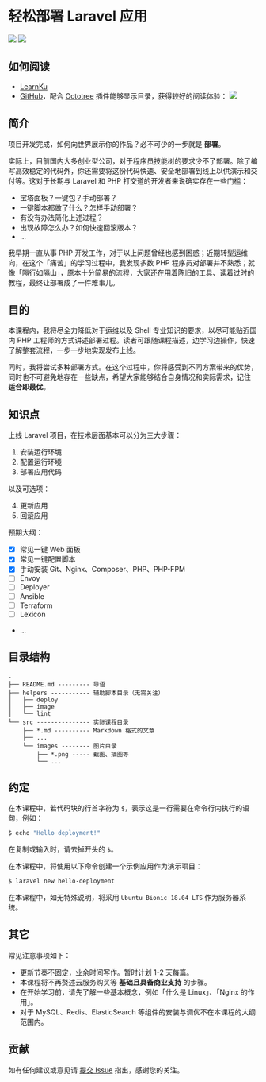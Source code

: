 # 轻松部署 Laravel 应用

[![](https://travis-ci.com/wi1dcard/laravel-deployment.svg?branch=master)](https://travis-ci.com/wi1dcard/laravel-deployment)
[![](https://img.shields.io/github/stars/wi1dcard/laravel-deployment.svg)](https://github.com/wi1dcard/laravel-deployment)

## 如何阅读

- [LearnKu](https://learnku.com/blog/Wi1dcard/tags/easy-deployment-of-laravel-applications_50034)
- [GitHub](https://github.com/wi1dcard/laravel-deployment/tree/master/src)，配合 [Octotree](https://github.com/ovity/octotree) 插件能够显示目录，获得较好的阅读体验：
    ![](https://github.com/wi1dcard/laravel-deployment/raw/master/src/images/1a8dc8c46498f35e52a46553ed1ea342.png)

## 简介

项目开发完成，如何向世界展示你的作品？必不可少的一步就是 **部署**。

实际上，目前国内大多创业型公司，对于程序员技能树的要求少不了部署。除了编写高效稳定的代码外，你还需要将这份代码快速、安全地部署到线上以供演示和交付等。这对于长期与 Laravel 和 PHP 打交道的开发者来说确实存在一些门槛：

- 宝塔面板？一键包？手动部署？
- 一键脚本都做了什么？怎样手动部署？
- 有没有办法简化上述过程？
- 出现故障怎么办？如何快速回滚版本？
- ...

我早期一直从事 PHP 开发工作，对于以上问题曾经也感到困惑；近期转型运维向，在这个「痛苦」的学习过程中，我发现多数 PHP 程序员对部署并不熟悉；就像「隔行如隔山」，原本十分简易的流程，大家还在用着陈旧的工具、读着过时的教程，最终让部署成了一件难事儿。

## 目的

本课程内，我将尽全力降低对于运维以及 Shell 专业知识的要求，以尽可能贴近国内 PHP 工程师的方式讲述部署过程。读者可跟随课程描述，边学习边操作，快速了解整套流程，一步一步地实现发布上线。

同时，我将尝试多种部署方式。在这个过程中，你将感受到不同方案带来的优势，同时也不可避免地存在一些缺点，希望大家能够结合自身情况和实际需求，记住 **适合即最优**。

## 知识点

上线 Laravel 项目，在技术层面基本可以分为三大步骤：

1. 安装运行环境
2. 配置运行环境
3. 部署应用代码

以及可选项：

4. 更新应用
5. 回滚应用

预期大纲：

- [x] 常见一键 Web 面板
- [x] 常见一键配置脚本
- [x] 手动安装 Git、Nginx、Composer、PHP、PHP-FPM
- [ ] Envoy
- [ ] Deployer
- [ ] Ansible
- [ ] Terraform
- [ ] Lexicon
- ...

## 目录结构

```
.
├── README.md --------- 导语
├── helpers ----------- 辅助脚本目录（无需关注）
│   ├── deploy
│   ├── image
│   └── lint
└── src --------------- 实际课程目录
    ├── *.md ---------- Markdown 格式的文章
    ├── ...
    └── images -------- 图片目录
        ├── *.png ----- 截图、插图等
        └── ...
```

## 约定

在本课程中，若代码块的行首字符为 `$`，表示这是一行需要在命令行内执行的语句，例如：

```bash
$ echo "Hello deployment!"
```

在复制或输入时，请去掉开头的 `$`。

在本课程中，将使用以下命令创建一个示例应用作为演示项目：

```bash
$ laravel new hello-deployment
```

在本课程中，如无特殊说明，将采用 `Ubuntu Bionic 18.04 LTS` 作为服务器系统。

## 其它

常见注意事项如下：

- 更新节奏不固定，业余时间写作。暂时计划 1-2 天每篇。
- 本课程将不再赘述云服务购买等 **基础且具备商业支持** 的步骤。
- 在开始学习前，请先了解一些基本概念，例如「什么是 Linux」、「Nginx 的作用」。
- 对于 MySQL、Redis、ElasticSearch 等组件的安装与调优不在本课程的大纲范围内。

## 贡献

如有任何建议或意见请 [提交 Issue](https://github.com/wi1dcard/laravel-deployment/issues/new) 指出，感谢您的关注。
